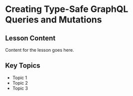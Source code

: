 # Creating Type-Safe GraphQL Queries and Mutations

## Lesson Content
Content for the lesson goes here.

## Key Topics
- Topic 1
- Topic 2
- Topic 3
